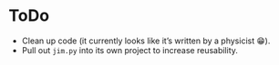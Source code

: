 ToDo
====

* Clean up code (it currently looks like it’s written by a physicist 😁).
* Pull out `jim.py` into its own project to increase reusability.
